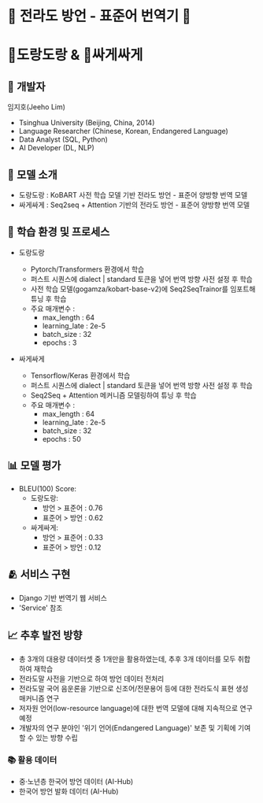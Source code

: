 # 📙 전라도 방언 - 표준어 번역기 📗
# 🥇도랑도랑 & 🥈싸게싸게
## 🧍 개발자
임지호(Jeeho Lim)
- Tsinghua University (Beijing, China, 2014)
- Language Researcher (Chinese, Korean, Endangered Language)
- Data Analyst (SQL, Python)
- AI Developer (DL, NLP)

## 🤖 모델 소개
- 도랑도랑 : KoBART 사전 학습 모델 기반 전라도 방언 - 표준어 양방향 번역 모델
- 싸게싸게 : Seq2seq + Attention 기반의 전라도 방언 - 표준어 양방향 번역 모델

## 📝 학습 환경 및 프로세스
- 도랑도랑
  - Pytorch/Transformers 환경에서 학습
  - 퍼스트 시퀀스에 dialect | standard 토큰을 넣어 번역 방향 사전 설정 후 학습
  - 사전 학습 모델(gogamza/kobart-base-v2)에 Seq2SeqTrainor를 임포트해 튜닝 후 학습
  - 주요 매개변수 :
      - max_length : 64
      - learning_late : 2e-5
      - batch_size : 32
      - epochs : 3
  
- 싸게싸게
  - Tensorflow/Keras 환경에서 학습
  - 퍼스트 시퀀스에 dialect | standard 토큰을 넣어 번역 방향 사전 설정 후 학습
  - Seq2Seq + Attention 메커니즘 모델링하여 튜닝 후 학습
  - 주요 매개변수 :
      - max_length : 64
      - learning_late : 2e-5
      - batch_size : 32
      - epochs : 50
  
## 📊 모델 평가
- BLEU(100) Score:
  - 도랑도랑:
      - 방언 > 표준어 : 0.76
      - 표준어 > 방언 : 0.62
  - 싸게싸게:
      - 방언 > 표준어 : 0.33
      - 표준어 > 방언 : 0.12
    
## 🫂 서비스 구현
- Django 기반 번역기 웹 서비스
- 'Service' 참조

## 📈 추후 발전 방향
- 총 3개의 대용량 데이터셋 중 1개만을 활용하였는데, 추후 3개 데이터를 모두 취합하여 재학습
- 전라도말 사전을 기반으로 하여 방언 데이터 전처리
- 전라도말 국어 음운론을 기반으로 신조어/전문용어 등에 대한 전라도식 표현 생성 매커니즘 연구
- 저자원 언어(low-resource language)에 대한 번역 모델에 대해 지속적으로 연구 예정
- 개발자의 연구 분야인 '위기 언어(Endangered Language)' 보존 및 기획에 기여할 수 있는 방향 수립

### 📚 활용 데이터
- 중·노년층 한국어 방언 데이터 (AI-Hub)
- 한국어 방언 발화 데이터 (AI-Hub)
